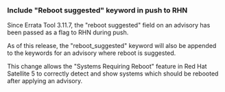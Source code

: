 ### Include "Reboot suggested" keyword in push to RHN

Since Errata Tool 3.11.7, the "reboot suggested" field on an advisory has been
passed as a flag to RHN during push.

As of this release, the "reboot_suggested" keyword will also be appended to the
keywords for an advisory where reboot is suggested.

This change allows the "Systems Requiring Reboot" feature in Red Hat Satellite 5
to correctly detect and show systems which should be rebooted after applying an
advisory.
